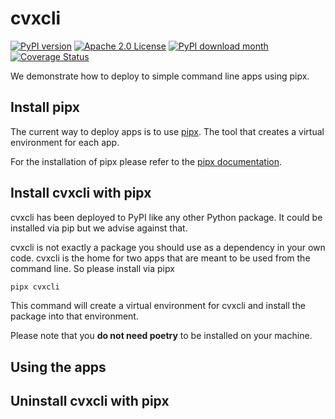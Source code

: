 # cvxcli

[![PyPI version](https://badge.fury.io/py/cvxcli.svg)](https://badge.fury.io/py/cvxcli)
[![Apache 2.0 License](https://img.shields.io/badge/License-APACHEv2-brightgreen.svg)](https://github.com/cvxgrp/cvxcli/blob/master/LICENSE)
[![PyPI download month](https://img.shields.io/pypi/dm/cvxcli.svg)](https://pypi.python.org/pypi/cvxcli/)
[![Coverage Status](https://coveralls.io/repos/github/cvxgrp/simulator/badge.png?branch=main)](https://coveralls.io/github/cvxgrp/cvxcli?branch=main)

We demonstrate how to deploy to simple command line apps using pipx.

## Install pipx

The current way to deploy apps is to use [pipx](https://pypa.github.io/pipx/).
The tool that creates a virtual environment for each app.

For the installation of pipx please refer to the [pipx documentation](https://pypa.github.io/pipx/installation/).

## Install cvxcli with pipx

cvxcli has been deployed to PyPI like any other Python package. It could be
installed via pip but we advise against that.

cvxcli is not exactly a package you should use as a dependency in your own code.
cvxcli is the home for two apps that are meant to be used from the command line.
So please install via pipx

```bash
pipx cvxcli
```

This command will create a virtual environment for cvxcli and install the package
into that environment.

Please note that you **do not need poetry** to be installed on your machine.

## Using the apps

## Uninstall cvxcli with pipx
